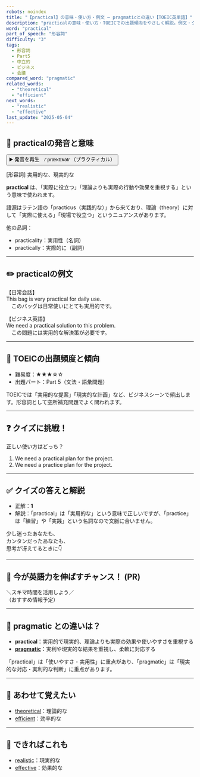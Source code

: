 ```yaml
---
robots: noindex
title: "【practical】の意味・使い方・例文 ― pragmaticとの違い【TOEIC英単語】"
description: "practicalの意味・使い方・TOEICでの出題傾向をやさしく解説。例文・クイズ付きでpragmaticとの違いもわかりやすく学べます。"
word: "practical"
part_of_speech: "形容詞"
difficulty: "3"
tags:
  - 形容詞
  - Part5
  - 中立的
  - ビジネス
  - 会議
compared_word: "pragmatic"
related_words:
  - "theoretical"
  - "efficient"
next_words:
  - "realistic"
  - "effective"
last_update: "2025-05-04"
---
```


## 🔰 practicalの発音と意味

<button class="play-audio" onclick="playTTS('practical')">
  <span class="play-audio-main">
    ▶️ 発音を再生　/ˈpræktɪkəl/
  </span>
  <span class="play-audio-sub">
    （プラクティカル）
  </span>
</button>

[形容詞] 実用的な、現実的な

**practical** は、「実際に役立つ」「理論よりも実際の行動や効果を重視する」という意味で使われます。

語源はラテン語の「practicus（実践的な）」から来ており、理論（theory）に対して「実際に使える」「現場で役立つ」というニュアンスがあります。

他の品詞：  
- practicality：実用性（名詞）
- practically：実際的に（副詞）

---

## ✏️ practicalの例文

【日常会話】  
This bag is very practical for daily use.  
　このバッグは日常使いにとても実用的です。

【ビジネス英語】  
We need a practical solution to this problem.  
　この問題には実用的な解決策が必要です。

---

## 🎯 TOEICの出題頻度と傾向

- 難易度：★★★☆☆
- 出題パート：Part 5（文法・語彙問題）

TOEICでは「実用的な提案」「現実的な計画」など、ビジネスシーンで頻出します。形容詞として空所補充問題でよく問われます。

---

## ❓ クイズに挑戦！

正しい使い方はどっち？

1. We need a practical plan for the project.  
2. We need a practice plan for the project.

---

## ✅ クイズの答えと解説

- 正解：**1**
- 解説：「practical」は「実用的な」という意味で正しいですが、「practice」は「練習」や「実践」という名詞なので文脈に合いません。

少し迷ったあなたも、  
カンタンだったあなたも、  
思考が冴えてるときに👇️

---

## 🚀 今が英語力を伸ばすチャンス！ (PR)

<div class="info-center">
＼スキマ時間を活用しよう／<br>  
（おすすめ情報予定）
</div>

---

## 🤔  pragmatic との違いは？

- **practical**：実用的で現実的、理論よりも実際の効果や使いやすさを重視する
- **[pragmatic](/word/pragmatic)**：実利や現実的な結果を重視し、柔軟に対応する

「practical」は「使いやすさ・実用性」に重点があり、「pragmatic」は「現実的な対応・実利的な判断」に重点があります。

---

## 🧩 あわせて覚えたい

- [theoretical](/word/theoretical)：理論的な
- [efficient](/word/efficient)：効率的な

---

## 📖 できればこれも

- [realistic](/word/realistic)：現実的な
- [effective](/word/effective)：効果的な

<!-- cvid: aid15_bid06 -->
